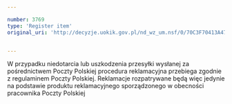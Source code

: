 ```yaml
---

number: 3769
type: 'Register item'
original_uri: 'http://decyzje.uokik.gov.pl/nd_wz_um.nsf/0/70C3F70413A476EEC1257A8A0035E99E?OpenDocument'


---
```


W przypadku niedotarcia lub uszkodzenia przesyłki wysłanej za pośrednictwem Poczty Polskiej procedura reklamacyjna przebiega zgodnie z regulaminem Poczty Polskiej. Reklamacje rozpatrywane będą więc jedynie na podstawie produktu reklamacyjnego sporządzonego w obecności pracownika Poczty Polskiej
